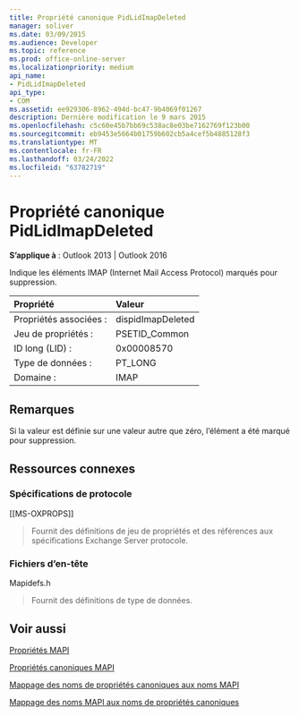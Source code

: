 ```yaml
---
title: Propriété canonique PidLidImapDeleted
manager: soliver
ms.date: 03/09/2015
ms.audience: Developer
ms.topic: reference
ms.prod: office-online-server
ms.localizationpriority: medium
api_name:
- PidLidImapDeleted
api_type:
- COM
ms.assetid: ee929306-8962-494d-bc47-9b4069f01267
description: Dernière modification le 9 mars 2015
ms.openlocfilehash: c5c60e45b7bb69c538ac8e03be7162769f123b00
ms.sourcegitcommit: eb9453e5664b01759b602cb5a4cef5b4885128f3
ms.translationtype: MT
ms.contentlocale: fr-FR
ms.lasthandoff: 03/24/2022
ms.locfileid: "63782719"
---
```

# <a name="pidlidimapdeleted-canonical-property"></a>Propriété canonique PidLidImapDeleted

  
  
**S’applique à** : Outlook 2013 | Outlook 2016 
  
Indique les éléments IMAP (Internet Mail Access Protocol) marqués pour suppression.
  
|Propriété|Valeur|
|:-----|:-----|
|Propriétés associées :  <br/> |dispidImapDeleted  <br/> |
|Jeu de propriétés :  <br/> |PSETID_Common  <br/> |
|ID long (LID) :  <br/> |0x00008570  <br/> |
|Type de données :  <br/> |PT_LONG  <br/> |
|Domaine :  <br/> |IMAP  <br/> |
   
## <a name="remarks"></a>Remarques

Si la valeur est définie sur une valeur autre que zéro, l’élément a été marqué pour suppression.
  
## <a name="related-resources"></a>Ressources connexes

### <a name="protocol-specifications"></a>Spécifications de protocole

[[MS-OXPROPS]] 
  
> Fournit des définitions de jeu de propriétés et des références aux spécifications Exchange Server protocole.
    
### <a name="header-files"></a>Fichiers d’en-tête

Mapidefs.h
  
> Fournit des définitions de type de données.
    
## <a name="see-also"></a>Voir aussi



[Propriétés MAPI](mapi-properties.md)
  
[Propriétés canoniques MAPI](mapi-canonical-properties.md)
  
[Mappage des noms de propriétés canoniques aux noms MAPI](mapping-canonical-property-names-to-mapi-names.md)
  
[Mappage des noms MAPI aux noms de propriétés canoniques](mapping-mapi-names-to-canonical-property-names.md)

